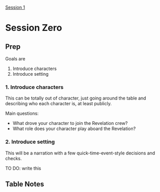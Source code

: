 [Session 1](./Session1.md)

# Session Zero

## Prep

Goals are

1. Introduce characters
2. Introduce setting

### 1. Introduce characters

This can be totally out of character, just going around the table and describing who each character is, at least publicly.

Main questions:

- What drove your character to join the Revelation crew?
- What role does your character play aboard the Revelation?

### 2. Introduce setting

This will be a narration with a few quick-time-event-style decisions and checks.

TO DO: write this

## Table Notes
